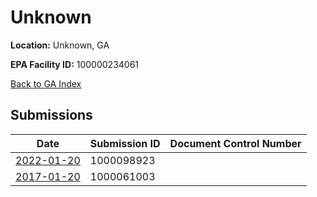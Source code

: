 # Unknown

**Location:** Unknown, GA

**EPA Facility ID:** 100000234061

[Back to GA Index](../../index.md)

## Submissions

| Date | Submission ID | Document Control Number |
|------|--------------|-------------------------|
| [2022-01-20](submissions/1000098923.md) | 1000098923 |  |
| [2017-01-20](submissions/1000061003.md) | 1000061003 |  |

